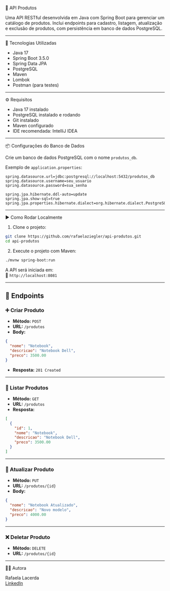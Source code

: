 🛒 API Produtos

Uma API RESTful desenvolvida em Java com Spring Boot para gerenciar um catálogo de produtos. Inclui endpoints para cadastro, listagem, atualização e exclusão de produtos, com persistência em banco de dados PostgreSQL.

---

🔧 Tecnologias Utilizadas

- Java 17  
- Spring Boot 3.5.0  
- Spring Data JPA  
- PostgreSQL  
- Maven  
- Lombok  
- Postman (para testes)

---

⚙️ Requisitos

- Java 17 instalado
- PostgreSQL instalado e rodando
- Git instalado
- Maven configurado
- IDE recomendada: IntelliJ IDEA

---

📦 Configurações do Banco de Dados

Crie um banco de dados PostgreSQL com o nome `produtos_db`.

Exemplo de `application.properties`:
```properties
spring.datasource.url=jdbc:postgresql://localhost:5432/produtos_db
spring.datasource.username=seu_usuario
spring.datasource.password=sua_senha

spring.jpa.hibernate.ddl-auto=update
spring.jpa.show-sql=true
spring.jpa.properties.hibernate.dialect=org.hibernate.dialect.PostgreSQLDialect
```

---

▶️ Como Rodar Localmente

1. Clone o projeto:

```bash
git clone https://github.com/rafaelaziegler/api-produtos.git
cd api-produtos
```

2. Execute o projeto com Maven:

```bash
./mvnw spring-boot:run
```

A API será iniciada em:  
📍 `http://localhost:8081`

---

## 📌 Endpoints

### ➕ Criar Produto
- **Método:** `POST`
- **URL:** `/produtos`
- **Body:**
```json
{
  "nome": "Notebook",
  "descricao": "Notebook Dell",
  "preco": 3500.00
}
```
- **Resposta:** `201 Created`

---

### 📃 Listar Produtos
- **Método:** `GET`
- **URL:** `/produtos`
- **Resposta:**
```json
[
  {
    "id": 1,
    "nome": "Notebook",
    "descricao": "Notebook Dell",
    "preco": 3500.00
  }
]
```

---

### 🔁 Atualizar Produto
- **Método:** `PUT`
- **URL:** `/produtos/{id}`
- **Body:**
```json
{
  "nome": "Notebook Atualizado",
  "descricao": "Novo modelo",
  "preco": 4000.00
}
```

---

### ❌ Deletar Produto
- **Método:** `DELETE`
- **URL:** `/produtos/{id}`

---

👩‍💻 Autora

Rafaela Lacerda  
[LinkedIn]([https://www.linkedin.com](https://www.linkedin.com/in/rafaela-almeida-de-lacerda-66965223b/))
